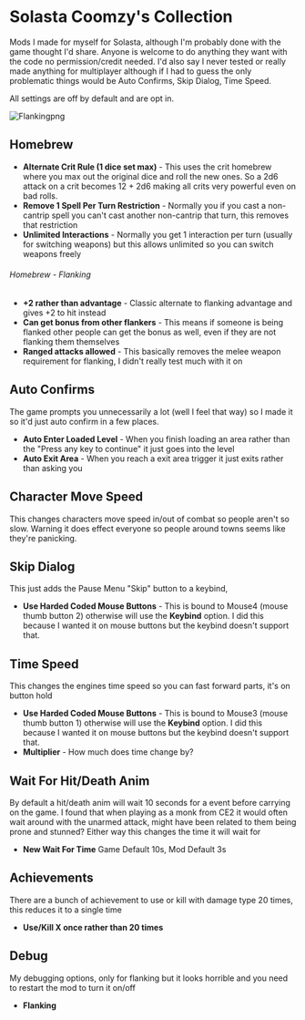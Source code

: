 # Solasta Coomzy's Collection
Mods I made for myself for Solasta, although I'm probably done with the game thought I'd share. Anyone is welcome to do anything they want with the code no permission/credit needed. I'd also say I never tested or really made anything for multiplayer although if I had to guess the only problematic things would be Auto Confirms, Skip Dialog, Time Speed.

All settings are off by default and are opt in.

![Flankingpng](https://user-images.githubusercontent.com/7538829/179759945-5ba5a3e9-5a11-4378-8ee5-4e73b395e5ca.png)
 
## Homebrew
- **Alternate Crit Rule (1 dice set max)** - This uses the crit homebrew where you max out the original dice and roll the new ones. So a 2d6 attack on a crit becomes 12 + 2d6 making all crits very powerful even on bad rolls.
- **Remove 1 Spell Per Turn Restriction** - Normally you if you cast a non-cantrip spell you can't cast another non-cantrip that turn, this removes that restriction
- **Unlimited Interactions** - Normally you get 1 interaction per turn (usually for switching weapons) but this allows unlimited so you can switch weapons freely

###### Homebrew - Flanking
- **+2 rather than advantage** - Classic alternate to flanking advantage and gives +2 to hit instead
- **Can get bonus from other flankers** - This means if someone is being flanked other people can get the bonus as well, even if they are not flanking them themselves
- **Ranged attacks allowed** - This basically removes the melee weapon requirement for flanking, I didn't really test much with it on 

## Auto Confirms
The game prompts you unnecessarily a lot (well I feel that way) so I made it so it'd just auto confirm in a few places.
- **Auto Enter Loaded Level** - When you finish loading an area rather than the "Press any key to continue" it just goes into the level
- **Auto Exit Area** - When you reach a exit area trigger it just exits rather than asking you

## Character Move Speed
This changes characters move speed in/out of combat so people aren't so slow. Warning it does effect everyone so people around towns seems like they're panicking.

## Skip Dialog
This just adds the Pause Menu "Skip" button to a keybind, 
- **Use Harded Coded Mouse Buttons** - This is bound to Mouse4 (mouse thumb button 2) otherwise will use the **Keybind** option. I did this because I wanted it on mouse buttons but the keybind doesn't support that.

## Time Speed
This changes the engines time speed so you can fast forward parts, it's on button hold
- **Use Harded Coded Mouse Buttons** - This is bound to Mouse3 (mouse thumb button 1) otherwise will use the **Keybind** option. I did this because I wanted it on mouse buttons but the keybind doesn't support that.
- **Multiplier** - How much does time change by?

## Wait For Hit/Death Anim
By default a hit/death anim will wait 10 seconds for a event before carrying on the game. I found that when playing as a monk from CE2 it would often wait around with the unarmed attack, might have been related to them being prone and stunned? Either way this changes the time it will wait for
- **New Wait For Time** Game Default 10s, Mod Default 3s

## Achievements
There are a bunch of achievement to use or kill with damage type 20 times, this reduces it to a single time  
- **Use/Kill X once rather than 20 times**

## Debug
My debugging options, only for flanking but it looks horrible and you need to restart the mod to turn it on/off
- **Flanking**
